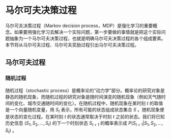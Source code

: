 # 马尔可夫决策过程
马尔可夫决策过程（Markov decision process，MDP）是强化学习的重要概念。如果要用强化学习去解决一个实际问题，第一步要做的事情就是把这个实际问题抽象为一个马尔可夫决策过程，也就是明确马尔可夫决策过程的各个组成要素。本节将从马尔可夫过程、马尔可夫奖励过程引出马尔可夫决策过程。

## 马尔可夫过程
### 随机过程
随机过程（stochastic process）是概率论的“动力学”部分。概率论的研究对象是静态的随机现象，而随机过程的研究对象是随时间演变的随机现象（例如天气随时间的变化、城市交通随时间的变化）。在随机过程中，随机现象在某时刻 $t$ 的取值是一个向量随机变量，用 $S_{t}$ 表示，所有可能的状态组成状态集合 $S$ 。随机现象便是状态的变化过程。在某时刻 $t$ 的状态通常取决于时刻 $t$ 之前的状态。我们将已知历史信息 $(S_1, S_2,...,S_t)$ 的下一个时刻状态 $S_{t+1}$ 的概率表示成 $P(S_{t+1}|S_{1}, S_2,...,S_t)$ 。



